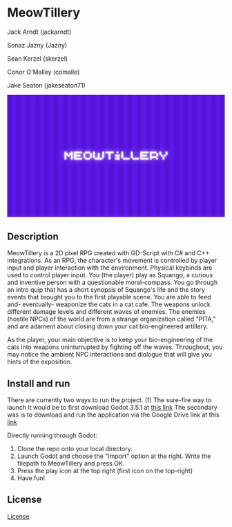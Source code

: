 

# MeowTillery

Jack Arndt (jackarndt)

Sonaz Jazny (Jazny)

Sean Kerzel (skerzel)

Conor O'Malley (comalle)

Jake Seaton (jakeseaton71)


![alt text](https://github.com/Jazny/MeowTillery/blob/main/Meowtillary%20(14).png)

## Description

MeowTillery is a 2D pixel RPG created with GD-Script with C# and C++ integrations. As an RPG, the character's movement is controlled by player input and player interaction with the environment. Physical keybinds are used to control player input. You (the player) play as Squango, a curious and inventive person with a questionable moral-compass. You go through an intro quip that has a short synopsis of Squango's life and the story events that brought you to the first playable scene. You are able to feed and- eventually- weaponize the cats in a cat cafe. The weapons unlock different damage levels and different waves of enemies. The enemies (hostile NPCs) of the world are from a strange organization called "PITA," and are adament about closing down your cat bio-engineered artillery.

As the player, your main objective is to keep your bio-engineering of the cats into weapons uninturrupted by fighting off the waves. Throughout, you may notice the ambient NPC interactions and diologue that will give you hints of the exposition.

## Install and run

There are currently two ways to run the project. (1) The sure-fire way to launch it would be to first download Godot 3.5.1 at [this link](https://godotengine.org/download)
The secondary was is to download and run the application via the Google Drive link at this [link](https://drive.google.com/drive/folders/1pNEW9XHdiEsD6AcxguoFKY_lWuIvV7vV?usp=sharing)

Directly running through Godot:
1. Clone the repo onto your local directory.
2. Launch Godot and choose the "Import" option at the right. Write the filepath to MeowTillery and press OK.
3. Press the play icon at the top right (first icon on the top-right)
4. Have fun!

## License

[License](https://github.com/Jazny/MeowTillery/blob/main/LICENSE)
